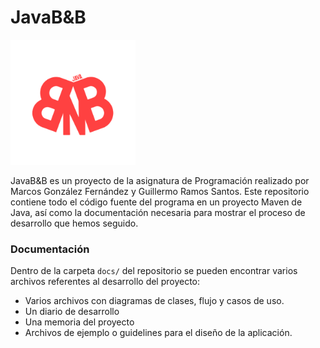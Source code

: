 # JavaB&B

<img src="https://github.com/ImLecus/JavaPL2/blob/main/javabnb/src/main/java/gui/logo.png" width=200>

JavaB&B es un proyecto de la asignatura de Programación realizado por Marcos González Fernández y Guillermo Ramos Santos. Este repositorio contiene todo el código fuente del programa en un proyecto Maven de Java, así como la documentación necesaria para mostrar el proceso de desarrollo que hemos seguido.

### Documentación

Dentro de la carpeta `docs/` del repositorio se pueden encontrar varios archivos referentes al desarrollo del proyecto:
* Varios archivos con diagramas de clases, flujo y casos de uso.
* Un diario de desarrollo
* Una memoria del proyecto
* Archivos de ejemplo o guidelines para el diseño de la aplicación.
